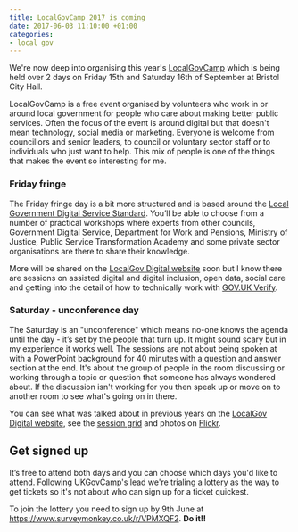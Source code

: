 ```yaml
---
title: LocalGovCamp 2017 is coming
date: 2017-06-03 11:10:00 +01:00
categories:
- local gov
---
```


We're now deep into organising this year's [LocalGovCamp](http://localgovdigital.info/localgovcamp/) which is being held over 2 days on Friday 15th and Saturday 16th of September at Bristol City Hall.
 
LocalGovCamp is a free event organised by volunteers who work in or around local government for people who care about making better public services. Often the focus of the event is around digital but that doesn't mean technology, social media or marketing. Everyone is welcome from councillors and senior leaders, to council or voluntary sector staff or to individuals who just want to help. This mix of people is one of the things that makes the event so interesting for me.
 
### Friday fringe
 
The Friday fringe day is a bit more structured and is based around the [Local Government Digital Service Standard](http://localgovdigital.info/digital-service-standard). You’ll be able to choose from a number of practical workshops where experts from other councils, Government Digital Service, Department for Work and Pensions, Ministry of Justice, Public Service Transformation Academy and some private sector organisations are there to share their knowledge.
 
More will be shared on the [LocalGov Digital website](http://localgovdigital.info) soon but I know there are sessions on assisted digital and digital inclusion, open data, social care and getting into the detail of how to technically work with [GOV.UK Verify](https://www.localdigitalcoalition.uk/product/extension-of-gov-uk-verify-to-local-government-pilot/).
 
### Saturday - unconference day
 
The Saturday is an "unconference" which means no-one knows the agenda until the day - it’s set by the people that turn up. It might sound scary but in my experience it works well. The sessions are not about being spoken at with a PowerPoint background for 40 minutes with a question and answer section at the end. It's about the group of people in the room discussing or working through a topic or question that someone has always wondered about. If the discussion isn't working for you then speak up or move on to another room to see what's going on in there.
 
You can see what was talked about in previous years on the [LocalGov Digital website](http://localgovdigital.info/localgovcamp/localgovcamp-and-fringe-2016/), see the  [session grid](https://j.mp/lgcsessions) and photos on [Flickr](https://www.flickr.com/search/?text=localgovcamp&sort=date-posted-desc).
 
## Get signed up
 
It’s free to attend both days and you can choose which days you'd like to attend. Following UKGovCamp's lead we're trialing a lottery as the way to get tickets so it's not about who can sign up for a ticket quickest.
 
To join the lottery you need to sign up by 9th June at https://www.surveymonkey.co.uk/r/VPMXQF2. **Do it!!**
